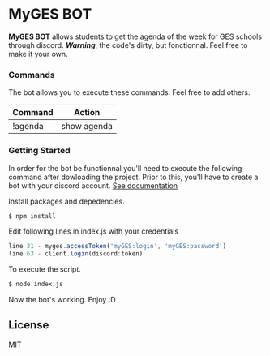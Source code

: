 # MyGES BOT

**MyGES BOT** allows students to get the agenda of the week for GES schools through discord.
___Warning___, the code's dirty, but fonctionnal. Feel free to make it your own.

### Commands

The bot allows you to execute these commands. Feel free to add others.

| Command | Action |
| ------ | ------ |
| !agenda | show agenda |



### Getting Started

In order for the bot be functionnal you'll need to execute the following command after dowloading the project. Prior to this, you'll have to create a bot with your discord account. [See documentation](https://discord.com/developers/docs)

Install packages and depedencies.

```sh
$ npm install
```

Edit following lines in index.js with your credentials
```js
line 31 - myges.accessToken('myGES:login', 'myGES:password')
line 63 - client.login(discord:token)
```

To execute the script.

```sh
$ node index.js
```

Now the bot's working. Enjoy :D

License
----
MIT
